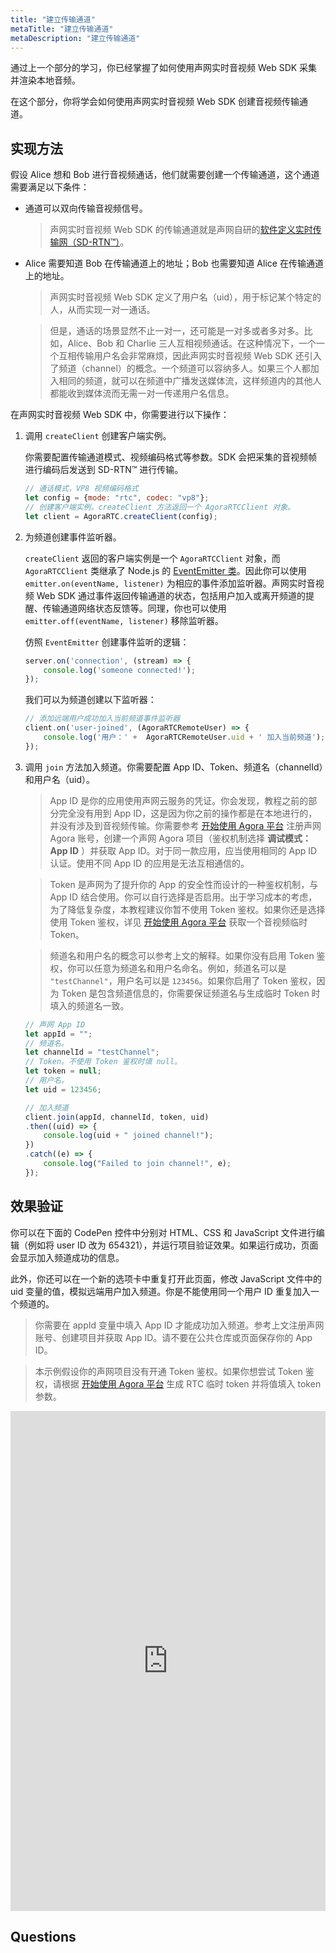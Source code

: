 ```yaml
---
title: "建立传输通道"
metaTitle: "建立传输通道"
metaDescription: "建立传输通道"
---
```


通过上一个部分的学习，你已经掌握了如何使用声网实时音视频 Web SDK 采集并渲染本地音频。

在这个部分，你将学会如何使用声网实时音视频 Web SDK 创建音视频传输通道。

## 实现方法

假设 Alice 想和 Bob 进行音视频通话，他们就需要创建一个传输通道，这个通道需要满足以下条件：

- 通道可以双向传输音视频信号。

    > 声网实时音视频 Web SDK 的传输通道就是声网自研的[软件定义实时传输网（SD-RTN™）](https://www.agora.io/cn/sd-rtn)。
- Alice 需要知道 Bob 在传输通道上的地址；Bob 也需要知道 Alice 在传输通道上的地址。

    > 声网实时音视频 Web SDK 定义了用户名（uid），用于标记某个特定的人，从而实现一对一通话。

    > 但是，通话的场景显然不止一对一，还可能是一对多或者多对多。比如，Alice、Bob 和 Charlie 三人互相视频通话。在这种情况下，一个一个互相传输用户名会非常麻烦，因此声网实时音视频 Web SDK 还引入了频道（channel）的概念。一个频道可以容纳多人。如果三个人都加入相同的频道，就可以在频道中广播发送媒体流，这样频道内的其他人都能收到媒体流而无需一对一传递用户名信息。

在声网实时音视频 Web SDK 中，你需要进行以下操作：

1. 调用 `createClient` 创建客户端实例。

    你需要配置传输通道模式、视频编码格式等参数。SDK 会把采集的音视频帧进行编码后发送到 SD-RTN™ 进行传输。

    ```javascript
    // 通话模式，VP8 视频编码格式
    let config = {mode: "rtc", codec: "vp8"};
    // 创建客户端实例。createClient 方法返回一个 AgoraRTCClient 对象。
    let client = AgoraRTC.createClient(config);
    ```

2. 为频道创建事件监听器。

   `createClient` 返回的客户端实例是一个 `AgoraRTCClient` 对象，而 `AgoraRTCClient` 类继承了 Node.js 的 [EventEmitter 类](https://nodejs.org/api/events.html#class-eventemitter)。因此你可以使用 `emitter.on(eventName, listener)` 为相应的事件添加监听器。声网实时音视频 Web SDK 通过事件返回传输通道的状态，包括用户加入或离开频道的提醒、传输通道网络状态反馈等。同理，你也可以使用 `emitter.off(eventName, listener)` 移除监听器。

    仿照 `EventEmitter` 创建事件监听的逻辑：

    ```javascript
    server.on('connection', (stream) => {
        console.log('someone connected!');
    });
    ```

    我们可以为频道创建以下监听器：

    ```javascript
    // 添加远端用户成功加入当前频道事件监听器
    client.on('user-joined', (AgoraRTCRemoteUser) => {
        console.log('用户：' +  AgoraRTCRemoteUser.uid + ' 加入当前频道');
    });
    ```

3. 调用 `join` 方法加入频道。你需要配置 App ID、Token、频道名（channelId）和用户名（uid）。

    > App ID 是你的应用使用声网云服务的凭证。你会发现，教程之前的部分完全没有用到 App ID，这是因为你之前的操作都是在本地进行的，并没有涉及到音视频传输。你需要参考 [开始使用 Agora 平台](https://docs.agora.io/cn/Agora%20Platform/get_appid_token?platform=All%20Platforms) 注册声网 Agora 账号，创建一个声网 Agora 项目（鉴权机制选择 **调试模式：App ID** ）并获取 App ID。对于同一款应用，应当使用相同的 App ID 认证。使用不同 App ID 的应用是无法互相通信的。

    > Token 是声网为了提升你的 App 的安全性而设计的一种鉴权机制，与 App ID 结合使用。你可以自行选择是否启用。出于学习成本的考虑，为了降低复杂度，本教程建议你暂不使用 Token 鉴权。如果你还是选择使用 Token 鉴权，详见 [开始使用 Agora 平台](https://docs.agora.io/cn/Agora%20Platform/get_appid_token?platform=All%20Platforms) 获取一个音视频临时 Token。

    > 频道名和用户名的概念可以参考上文的解释。如果你没有启用 Token 鉴权，你可以任意为频道名和用户名命名。例如，频道名可以是 `"testChannel"`，用户名可以是 `123456`。如果你启用了 Token 鉴权，因为 Token 是包含频道信息的，你需要保证频道名与生成临时 Token 时填入的频道名一致。

    ```javascript
    // 声网 App ID
    let appId = "";
    // 频道名。
    let channelId = "testChannel";
    // Token。不使用 Token 鉴权时填 null。
    let token = null;
    // 用户名。
    let uid = 123456;

    // 加入频道
    client.join(appId, channelId, token, uid)
    .then((uid) => {
        console.log(uid + " joined channel!");
    })
    .catch((e) => {
        console.log("Failed to join channel!", e);
    });
    ```

## 效果验证

你可以在下面的 CodePen 控件中分别对 HTML、CSS 和 JavaScript 文件进行编辑（例如将 user ID 改为 654321），并运行项目验证效果。如果运行成功，页面会显示加入频道成功的信息。

此外，你还可以在一个新的选项卡中重复打开此页面，修改 JavaScript 文件中的 uid 变量的值，模拟远端用户加入频道。你是不能使用同一个用户 ID 重复加入一个频道的。

> 你需要在 appId 变量中填入 App ID 才能成功加入频道。参考上文注册声网账号、创建项目并获取 App ID。请不要在公共仓库或页面保存你的 App ID。

> 本示例假设你的声网项目没有开通 Token 鉴权。如果你想尝试 Token 鉴权，请根据 [开始使用 Agora 平台](https://docs.agora.io/cn/Agora%20Platform/get_appid_token?platform=All%20Platforms) 生成 RTC 临时 token 并将值填入 token 参数。

<iframe height="800" style="width: 100%;" scrolling="no" title="04: Create a transmission channel" src="https://codepen.io/yamasite/embed/preview/wvPLgjL?default-tab=js%2Cresult&editable=true" frameborder="no" loading="lazy" allowtransparency="true" allowfullscreen="{true}" allow="microphone;camera">
  See the Pen <a href="https://codepen.io/yamasite/pen/wvPLgjL">
  04: Create a transmission channel</a> by Lutkin Wang (<a href="https://codepen.io/yamasite">@yamasite</a>)
  on <a href="https://codepen.io">CodePen</a>.
</iframe>

## Questions

<Newquiz04 />